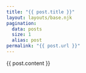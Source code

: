 ```yaml
---
title: "{{ post.title }}"
layout: layouts/base.njk
pagination:
  data: posts
  size: 1
  alias: post
permalink: "{{ post.url }}"
---
```



{{ post.content }}